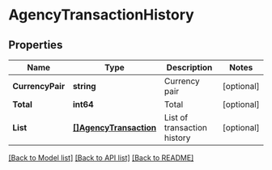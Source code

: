 # AgencyTransactionHistory

## Properties

Name | Type | Description | Notes
------------ | ------------- | ------------- | -------------
**CurrencyPair** | **string** | Currency pair | [optional] 
**Total** | **int64** | Total | [optional] 
**List** | [**[]AgencyTransaction**](AgencyTransaction.md) | List of transaction history | [optional] 

[[Back to Model list]](../README.md#documentation-for-models) [[Back to API list]](../README.md#documentation-for-api-endpoints) [[Back to README]](../README.md)



